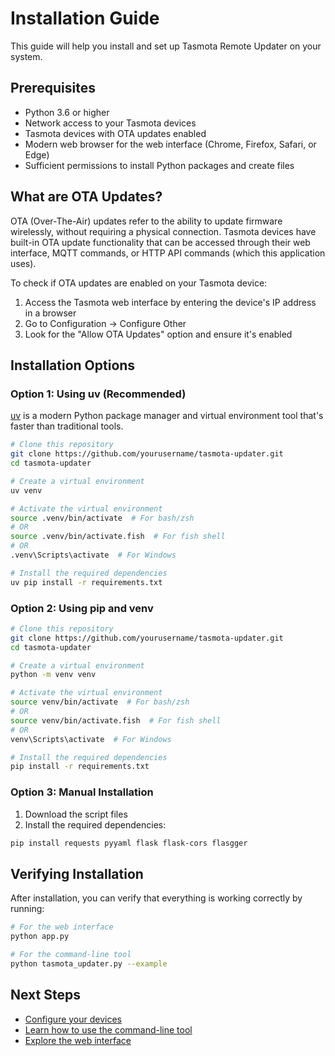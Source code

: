 # Installation Guide

This guide will help you install and set up Tasmota Remote Updater on your system.

## Prerequisites

- Python 3.6 or higher
- Network access to your Tasmota devices
- Tasmota devices with OTA updates enabled
- Modern web browser for the web interface (Chrome, Firefox, Safari, or Edge)
- Sufficient permissions to install Python packages and create files

## What are OTA Updates?

OTA (Over-The-Air) updates refer to the ability to update firmware wirelessly, without requiring a physical connection. Tasmota devices have built-in OTA update functionality that can be accessed through their web interface, MQTT commands, or HTTP API commands (which this application uses).

To check if OTA updates are enabled on your Tasmota device:
1. Access the Tasmota web interface by entering the device's IP address in a browser
2. Go to Configuration → Configure Other
3. Look for the "Allow OTA Updates" option and ensure it's enabled

## Installation Options

### Option 1: Using uv (Recommended)

[uv](https://github.com/astral-sh/uv) is a modern Python package manager and virtual environment tool that's faster than traditional tools.

```bash
# Clone this repository
git clone https://github.com/yourusername/tasmota-updater.git
cd tasmota-updater

# Create a virtual environment
uv venv

# Activate the virtual environment
source .venv/bin/activate  # For bash/zsh
# OR
source .venv/bin/activate.fish  # For fish shell
# OR
.venv\Scripts\activate  # For Windows

# Install the required dependencies
uv pip install -r requirements.txt
```

### Option 2: Using pip and venv

```bash
# Clone this repository
git clone https://github.com/yourusername/tasmota-updater.git
cd tasmota-updater

# Create a virtual environment
python -m venv venv

# Activate the virtual environment
source venv/bin/activate  # For bash/zsh
# OR
source venv/bin/activate.fish  # For fish shell
# OR
venv\Scripts\activate  # For Windows

# Install the required dependencies
pip install -r requirements.txt
```

### Option 3: Manual Installation

1. Download the script files
2. Install the required dependencies:

```bash
pip install requests pyyaml flask flask-cors flasgger
```

## Verifying Installation

After installation, you can verify that everything is working correctly by running:

```bash
# For the web interface
python app.py

# For the command-line tool
python tasmota_updater.py --example
```

## Next Steps

- [Configure your devices](configuration.md)
- [Learn how to use the command-line tool](cli-usage.md)
- [Explore the web interface](web-interface.md)
